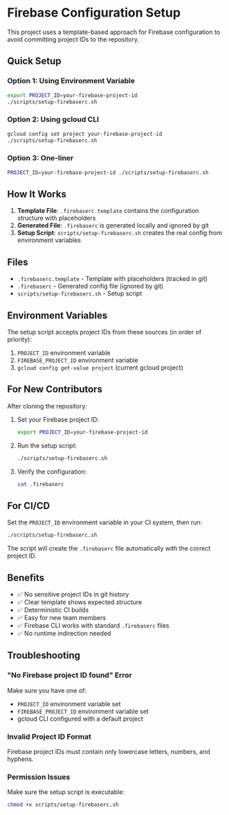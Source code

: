 # Firebase Configuration Setup

This project uses a template-based approach for Firebase configuration to avoid committing project IDs to the repository.

## Quick Setup

### Option 1: Using Environment Variable
```bash
export PROJECT_ID=your-firebase-project-id
./scripts/setup-firebaserc.sh
```

### Option 2: Using gcloud CLI
```bash
gcloud config set project your-firebase-project-id
./scripts/setup-firebaserc.sh
```

### Option 3: One-liner
```bash
PROJECT_ID=your-firebase-project-id ./scripts/setup-firebaserc.sh
```

## How It Works

1. **Template File**: `.firebaserc.template` contains the configuration structure with placeholders
2. **Generated File**: `.firebaserc` is generated locally and ignored by git
3. **Setup Script**: `scripts/setup-firebaserc.sh` creates the real config from environment variables

## Files

- `.firebaserc.template` - Template with placeholders (tracked in git)
- `.firebaserc` - Generated config file (ignored by git)
- `scripts/setup-firebaserc.sh` - Setup script

## Environment Variables

The setup script accepts project IDs from these sources (in order of priority):

1. `PROJECT_ID` environment variable
2. `FIREBASE_PROJECT_ID` environment variable  
3. `gcloud config get-value project` (current gcloud project)

## For New Contributors

After cloning the repository:

1. Set your Firebase project ID:
   ```bash
   export PROJECT_ID=your-firebase-project-id
   ```

2. Run the setup script:
   ```bash
   ./scripts/setup-firebaserc.sh
   ```

3. Verify the configuration:
   ```bash
   cat .firebaserc
   ```

## For CI/CD

Set the `PROJECT_ID` environment variable in your CI system, then run:
```bash
./scripts/setup-firebaserc.sh
```

The script will create the `.firebaserc` file automatically with the correct project ID.

## Benefits

- ✅ No sensitive project IDs in git history
- ✅ Clear template shows expected structure
- ✅ Deterministic CI builds
- ✅ Easy for new team members
- ✅ Firebase CLI works with standard `.firebaserc` files
- ✅ No runtime indirection needed

## Troubleshooting

### "No Firebase project ID found" Error

Make sure you have one of:
- `PROJECT_ID` environment variable set
- `FIREBASE_PROJECT_ID` environment variable set
- gcloud CLI configured with a default project

### Invalid Project ID Format

Firebase project IDs must contain only lowercase letters, numbers, and hyphens.

### Permission Issues

Make sure the setup script is executable:
```bash
chmod +x scripts/setup-firebaserc.sh
```